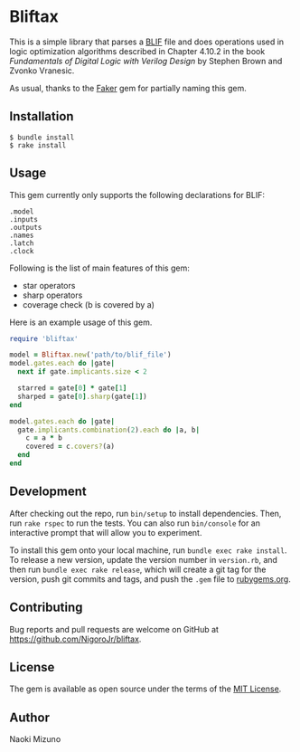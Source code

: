 # Bliftax

This is a simple library that parses a
[BLIF](https://www.ece.cmu.edu/~ee760/760docs/blif.pdf) file and does
operations used in logic optimization algorithms described in Chapter 4.10.2
in the book _Fundamentals of Digital Logic with Verilog Design_ by Stephen
Brown and Zvonko Vranesic.

As usual, thanks to the [Faker](https://github.com/stympy/faker) gem for
partially naming this gem.

## Installation

    $ bundle install
    $ rake install

## Usage

This gem currently only supports the following declarations for BLIF:

```
.model
.inputs
.outputs
.names
.latch
.clock
```

Following is the list of main features of this gem:

* star operators
* sharp operators
* coverage check (b is covered by a)

Here is an example usage of this gem.

```ruby
require 'bliftax'

model = Bliftax.new('path/to/blif_file')
model.gates.each do |gate|
  next if gate.implicants.size < 2

  starred = gate[0] * gate[1]
  sharped = gate[0].sharp(gate[1])
end

model.gates.each do |gate|
  gate.implicants.combination(2).each do |a, b|
    c = a * b
    covered = c.covers?(a)
  end
end
```

## Development

After checking out the repo, run `bin/setup` to install dependencies. Then,
run `rake rspec` to run the tests. You can also run `bin/console` for an
interactive prompt that will allow you to experiment.

To install this gem onto your local machine, run `bundle exec rake install`.
To release a new version, update the version number in `version.rb`, and then
run `bundle exec rake release`, which will create a git tag for the version,
push git commits and tags, and push the `.gem` file to
[rubygems.org](https://rubygems.org).

## Contributing

Bug reports and pull requests are welcome on GitHub at
https://github.com/NigoroJr/bliftax.

## License

The gem is available as open source under the terms of the [MIT
License](http://opensource.org/licenses/MIT).

## Author
Naoki Mizuno
